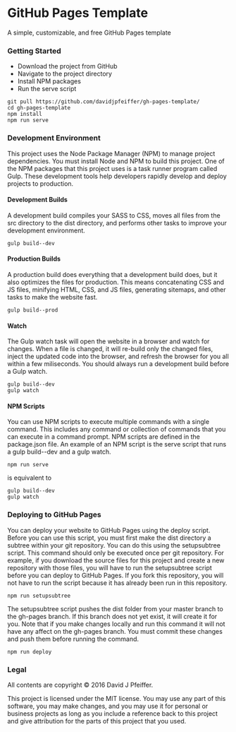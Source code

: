 # GitHub Pages Template

A simple, customizable, and free GitHub Pages template

### Getting Started

- Download the project from GitHub
- Navigate to the project directory
- Install NPM packages
- Run the serve script

```
git pull https://github.com/davidjpfeiffer/gh-pages-template/
cd gh-pages-template
npm install
npm run serve
```

### Development Environment

This project uses the Node Package Manager (NPM) to manage project dependencies. You must install Node and NPM to build this project. One of the NPM packages that this project uses is a task runner program called Gulp. These development tools help developers rapidly develop and deploy projects to production.

#### Development Builds

A development build compiles your SASS to CSS, moves all files from the src directory to the dist directory, and performs other tasks to improve your development environment.

```
gulp build--dev
```

#### Production Builds

A production build does everything that a development build does, but it also optimizes the files for production. This means concatenating CSS and JS files, minifying HTML, CSS, and JS files, generating sitemaps, and other tasks to make the website fast.

```
gulp build--prod
```

#### Watch

The Gulp watch task will open the website in a browser and watch for changes. When a file is changed, it will re-build only the changed files, inject the updated code into the browser, and refresh the browser for you all within a few miliseconds. You should always run a development build before a Gulp watch.

```
gulp build--dev
gulp watch
```

#### NPM Scripts

You can use NPM scripts to execute multiple commands with a single command. This includes any command or collection of commands that you can execute in a command prompt. NPM scripts are defined in the package.json file. An example of an NPM script is the serve script that runs a gulp build--dev and a gulp watch.

```
npm run serve
```

is equivalent to

```
gulp build--dev
gulp watch
```

### Deploying to GitHub Pages

You can deploy your website to GitHub Pages using the deploy script. Before you can use this script, you must first make the dist directory a subtree within your git repository. You can do this using the setupsubtree script. This command should only be executed once per git repository. For example, if you download the source files for this project and create a new repository with those files, you will have to run the setupsubtree script before you can deploy to GitHub Pages. If you fork this repository, you will not have to run the script because it has already been run in this repository.

```
npm run setupsubtree
```

The setupsubtree script pushes the dist folder from your master branch to the gh-pages branch. If this branch does not yet exist, it will create it for you. Note that if you make changes locally and run this command it will not have any affect on the gh-pages branch. You must commit these changes and push them before running the command.

```
npm run deploy
```

### Legal

All contents are copyright © 2016 David J Pfeiffer.

This project is licensed under the MIT license. You may use any part of this software, you may make changes, and you may use it for personal or business projects as long as you include a reference back to this project and give attribution for the parts of this project that you used.
